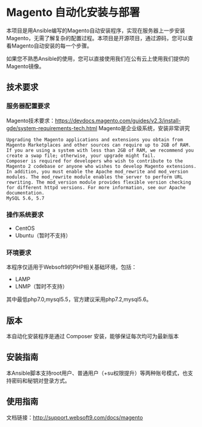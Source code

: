# Magento 自动化安装与部署

本项目是用Ansible编写的Magento自动安装程序，实现在服务器上一步安装Magento，无需了解复杂的配置过程。本项目是开源项目，通过源码，您可以查看Magento自动安装的每一个步骤。

如果您不熟悉Ansible的使用，您可以直接使用我们在公有云上使用我们提供的Magento镜像。


## 技术要求

### 服务器配置要求

Magento技术要求：https://devdocs.magento.com/guides/v2.3/install-gde/system-requirements-tech.html
Magento是企业级系统，安装非常讲究

~~~
Upgrading the Magento applications and extensions you obtain from Magento Marketplaces and other sources can require up to 2GB of RAM. If you are using a system with less than 2GB of RAM, we recommend you create a swap file; otherwise, your upgrade might fail.
Composer is required for developers who wish to contribute to the Magento 2 codebase or anyone who wishes to develop Magento extensions.
In addition, you must enable the Apache mod_rewrite and mod_version modules. The mod_rewrite module enables the server to perform URL rewriting. The mod_version module provides flexible version checking for different httpd versions. For more information, see our Apache documentation.
MySQL 5.6, 5.7

~~~


### 操作系统要求

* CentOS
* Ubuntu（暂时不支持）

### 环境要求

本程序仅适用于Websoft9的PHP相关基础环境，包括：

* LAMP
* LNMP（暂时不支持）

其中最低php7.0,mysql5.5，官方建议采用php7.2,mysql5.6。

## 版本

本自动化安装程序是通过 Composer 安装，能够保证每次均可为最新版本


## 安装指南

本Ansible脚本支持root用户、普通用户（+su权限提升）等两种账号模式，也支持密码和秘钥对登录方式。

## 使用指南

文档链接：http://support.websoft9.com/docs/magento